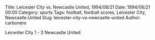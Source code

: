 Title: Leicester City vs. Newcastle United, 1994/08/21
Date: 1994/08/21 00:00
Category: sports
Tags: football, football scores, Leicester City, Newcastle United
Slug: leicester-city-vs-newcastle-united
Author: carbonero


Leicester City 1 - 3 Newcastle United
